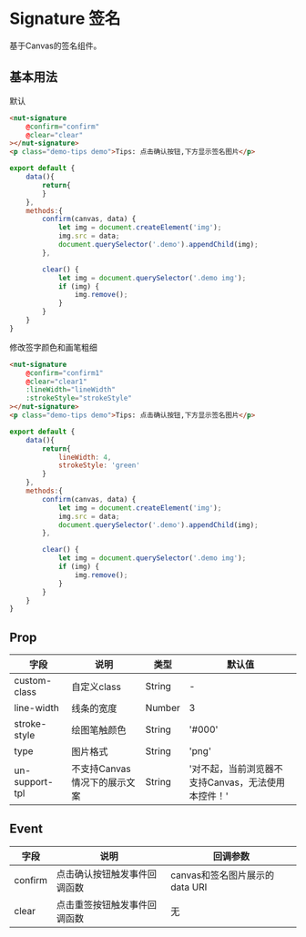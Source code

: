 # Signature 签名

基于Canvas的签名组件。

## 基本用法

默认
```html
<nut-signature  
    @confirm="confirm" 
    @clear="clear"
></nut-signature>
<p class="demo-tips demo">Tips: 点击确认按钮,下方显示签名图片</p>
```
```javascript
export default {
    data(){
        return{
        }
    },
    methods:{
        confirm(canvas, data) {
            let img = document.createElement('img');
            img.src = data;
            document.querySelector('.demo').appendChild(img);
        },

        clear() {
            let img = document.querySelector('.demo img'); 
            if (img) {
                img.remove();
            }
        }
    }
}
```

修改签字颜色和画笔粗细

```html
<nut-signature  
    @confirm="confirm1" 
    @clear="clear1" 
    :lineWidth="lineWidth" 
    :strokeStyle="strokeStyle"
></nut-signature>
<p class="demo-tips demo">Tips: 点击确认按钮,下方显示签名图片</p>
```
```javascript
export default {
    data(){
        return{
            lineWidth: 4,
            strokeStyle: 'green'
        }
    },
    methods:{
        confirm(canvas, data) {
            let img = document.createElement('img');
            img.src = data;
            document.querySelector('.demo').appendChild(img);
        },

        clear() {
            let img = document.querySelector('.demo img'); 
            if (img) {
                img.remove();
            }
        }
    }
}
```

## Prop

| 字段 | 说明 | 类型 | 默认值
|----- | ----- | ----- | ----- 
| custom-class | 自定义class | String | -
| line-width | 线条的宽度 | Number | 3
| stroke-style | 绘图笔触颜色 | String | '#000'
| type | 图片格式 | String | 'png'
| un-support-tpl | 不支持Canvas情况下的展示文案 | String | '对不起，当前浏览器不支持Canvas，无法使用本控件！'

## Event

| 字段 | 说明 | 回调参数 
|----- | ----- | ----- 
| confirm | 点击确认按钮触发事件回调函数 | canvas和签名图片展示的 data URI
| clear | 点击重签按钮触发事件回调函数 | 无